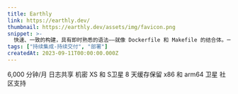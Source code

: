 ```yaml
---
title: Earthly
link: https://earthly.dev/
thumbnail: https://earthly.dev/assets/img/favicon.png
snippet: >-
  快速、一致的构建，具有即时熟悉的语法——就像 Dockerfile 和 Makefile 的结合体。一次编写构建，随处运行——在您的笔记本电脑、远程和任何 CI 中。非常适合单体仓库和多体仓库。开源，9000+ 星标。
tags: ["持续集成-持续交付", "部署"]
createdAt: 2023-09-11T00:00:00.000Z
---
```

6,000 分钟/月
日志共享
机密
XS 和 S卫星
8 天缓存保留
x86 和 arm64 卫星
社区支持